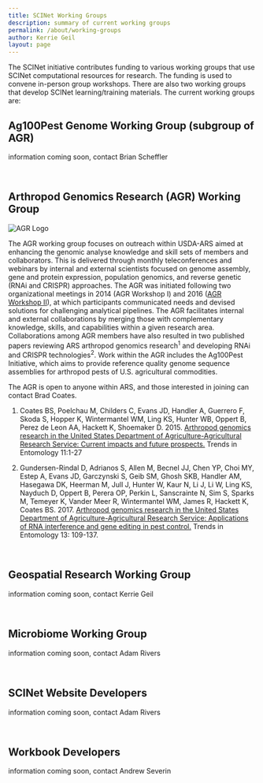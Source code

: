 ```yaml
---
title: SCINet Working Groups
description: summary of current working groups
permalink: /about/working-groups
author: Kerrie Geil
layout: page
---
```


The SCINet initiative contributes funding to various working groups that use SCINet computational resources for research. The funding is used to convene in-person group workshops. There are also two working groups that develop SCINet learning/training materials. The current working groups are:

## Ag100Pest Genome Working Group (subgroup of AGR)

information coming soon, contact Brian Scheffler

<br>

## Arthropod Genomics Research (AGR) Working Group

![AGR Logo](/scinet-site/assets/img/working-group/Arthropod-Genomics-Research-WG-400w.png)

The AGR working group focuses on outreach within USDA-ARS aimed at enhancing the genomic analyse knowledge and skill sets of members and collaborators. This is delivered through monthly teleconferences and webinars by internal and external scientists focused on genome assembly, gene and protein expression, population genomics, and reverse genetic (RNAi and CRISPR) approaches. The AGR was initiated following two organizational meetings in 2014 (AGR Workshop I) and 2016 ([AGR Workshop II](https://usda-ars-gbru.github.io/scinet-site/workshops/2016-07-26-Arthropod-Genomics-Workshop-2/)), at which participants communicated needs and devised solutions for challenging analytical pipelines. The AGR facilitates internal and external collaborations by merging those with complementary knowledge, skills, and capabilities within a given research area. Collaborations among AGR members have also resulted in two published papers reviewing ARS arthropod genomics research<sup>1</sup> and developing RNAi and CRISPR technologies<sup>2</sup>.  Work within the AGR includes the Ag100Pest Initiative, which aims to provide reference quality genome sequence assemblies for arthropod pests of U.S. agricultural commodities.

The AGR is open to anyone within ARS, and those interested in joining can contact Brad Coates. 

1.	Coates BS, Poelchau M, Childers C, Evans JD, Handler A, Guerrero F, Skoda S, Hopper K, Wintermantel WM, Ling KS, Hunter WB, Oppert B, Perez de Leon AA, Hackett K, Shoemaker D. 2015. [Arthropod genomics research in the United States Department of Agriculture-Agricultural Research Service:  Current impacts and future prospects.](http://www.researchtrends.net/tia/article_pdf.asp?in=0&vn=11&tid=20&aid=5731)  Trends in Entomology 11:1-27

2.	 Gundersen-Rindal D, Adrianos S, Allen M, Becnel JJ, Chen YP, Choi MY, Estep A, Evans JD, Garczynski S, Geib SM, Ghosh SKB, Handler AM, Hasegawa DK, Heerman M, Jull J, Hunter W, Kaur N, Li J, Li W, Ling KS, Nayduch D, Oppert B, Perera OP, Perkin L, Sanscrainte N, Sim S, Sparks M, Temeyer K, Vander Meer R, Wintermantel WM, James R, Hackett K, Coates BS. 2017. [Arthropod genomics research in the United States Department of Agriculture-Agricultural Research Service: Applications of RNA interference and gene editing in pest control.](http://www.researchtrends.net/tia/article_pdf.asp?in=0&vn=13&tid=20&aid=6045) Trends in Entomology 13: 109-137.

<br>

## Geospatial Research Working Group

information coming soon, contact Kerrie Geil

<br>

## Microbiome Working Group

information coming soon, contact Adam Rivers

<br>

## SCINet Website Developers

information coming soon, contact Adam Rivers

<br>

## Workbook Developers

information coming soon, contact Andrew Severin

<!--
## Page specific instructions
Kerrie working on contacting group leaders for the following info. Goal to complete this page by some time in Jan 2020
Write about the mission/status of the current working groups and who to contact to get involved, if applicable.
Include:
decription of the work/research
any pertinent links to publications, data, websites,
any photos or scientific graphics
whether the group is open to new members
who to contact
-->
